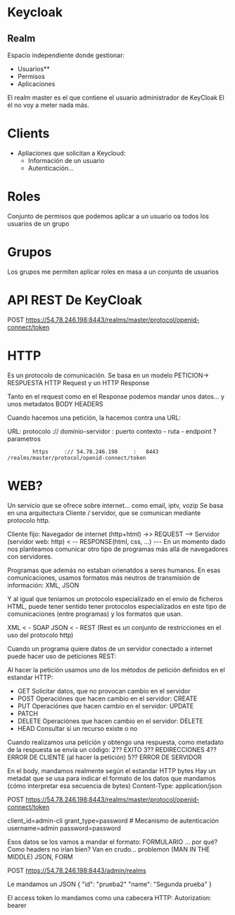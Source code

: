 # Keycloak

## Realm

Espacio independiente donde gestionar:
- Usuarios**
- Permisos
- Aplicaciones

El realm master es el que contiene el usuario administrador de KeyCloak
El él no voy a meter nada más.

# Clients

- Apliaciones que solicitan a Keycloud:
  - Información de un usuario
  - Autenticación...
 
# Roles

Conjunto de permisos que podemos aplicar a un usuario oa todos los usuarios de un grupo

# Grupos

Los grupos me permiten aplicar roles en masa a un conjunto de usuarios

# API REST De KeyCloak

POST https://54.78.246.198:8443/realms/master/protocol/openid-connect/token


# HTTP

Es un protocolo de comunicación. Se basa en un modelo PETICION-> RESPUESTA
HTTP Request y un HTTP Response

Tanto en el request como en el Response podemos mandar unos datos... y unos metadatos
                                                            BODY            HEADERS
                                                            
Cuando hacemos una petición, la hacemos contra una URL:

URL:        protocolo :// dominio-servidor  :   puerto      contexto - ruta - endpoint                       ?parametros

            https     :// 54.78.246.198     :   8443        /realms/master/protocol/openid-connect/token

# WEB?

Un servicio que se ofrece sobre internet... como email, iptv, vozip
Se basa en una arquitectura Cliente / servidor, que se comunican mediante protocolo http.

Cliente fijo: Navegador de internet (http+html) ->> REQUEST --> Servidor (servidor web: http)
                                                            < -- RESPONSE(html, css, ...) ---
En un momento dado nos planteamos comunicar otro tipo de programas más allá de navegadores con servidores.

Programas que además no estaban orienatdos a seres humanos.
En esas comunicaciones, usamos formatos más neutros de transmisión de información: XML, JSON

Y al igual que teníamos un protocolo especializado en el envío de ficheros HTML, puede tener sentido tener protocolos especializados en 
este tipo de comunicaciones (entre programas) y los formatos que usan.

XML  < - SOAP
JSON < - REST (Rest es un conjunto de restricciones en el uso del protocolo http)

Cuando un programa quiere datos de un servidor conectado a internet puede hacer uso de peticiones REST:

Al hacer la petición usamos uno de los métodos de petición definidos en el estandar HTTP:
- GET       Solicitar datos, que no provocan cambio en el servidor
- POST      Operaciónes que hacen cambio en el servidor: CREATE
- PUT       Operaciónes que hacen cambio en el servidor: UPDATE
- PATCH
- DELETE    Operaciónes que hacen cambio en el servidor: DELETE
- HEAD      Consultar si un recurso existe o no

Cuando realizamos una petición y obtengo una respuesta, como metadato de la respuesta se envía un código:
2??     EXITO
3??     REDIRECCIONES
4??     ERROR DE CLIENTE (al hacer la petición)
5??     ERROR DE SERVIDOR

En el body, mandamos realmente según el estandar HTTP bytes
Hay un metadat que se usa para indicar el formato de los datos que mandamos (cómo interpretar esa secuencia de bytes)
Content-Type: application/json


POST https://54.78.246.198:8443/realms/master/protocol/openid-connect/token


client_id=admin-cli
grant_type=password # Mecanismo de autenticación
username=admin
password=password

Esos datos se los vamos a mandar el formato: FORMULARIO ... por qué?
Como headers no irían bien? Van en crudo... problemon (MAN IN THE MIDDLE)
JSON, FORM


POST https://54.78.246.198:8443/admin/realms

Le mandamos un JSON
{
    "id": "prueba2"
    "name": "Segunda prueba"
}

El access token lo mandamos como una cabecera HTTP:
Autorization: bearer <ACCESSTOKEN>